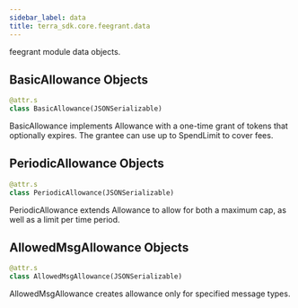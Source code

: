 ```yaml
---
sidebar_label: data
title: terra_sdk.core.feegrant.data
---
```


feegrant module data objects.

## BasicAllowance Objects

```python
@attr.s
class BasicAllowance(JSONSerializable)
```

BasicAllowance implements Allowance with a one-time grant of tokens
that optionally expires. The grantee can use up to SpendLimit to cover fees.

## PeriodicAllowance Objects

```python
@attr.s
class PeriodicAllowance(JSONSerializable)
```

PeriodicAllowance extends Allowance to allow for both a maximum cap,
 as well as a limit per time period.

## AllowedMsgAllowance Objects

```python
@attr.s
class AllowedMsgAllowance(JSONSerializable)
```

AllowedMsgAllowance creates allowance only for specified message types.


